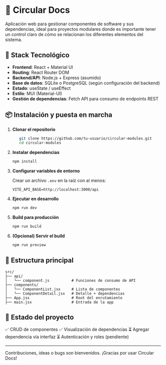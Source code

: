 
# 🧩 Circular Docs

Aplicación web para gestionar componentes de software y sus dependencias, ideal para proyectos modulares donde es importante tener un control claro de cómo se relacionan los diferentes elementos del sistema.

## 🚀 Stack Tecnológico

- **Frontend**: React + Material UI
- **Routing**: React Router DOM
- **Backend/API**: Node.js + Express (asumido)
- **Base de datos**: SQLite o PostgreSQL (según configuración del backend)
- **Estado**: useState / useEffect
- **Estilo**: MUI (Material-UI)
- **Gestión de dependencias**: Fetch API para consumo de endpoints REST

## 📦 Instalación y puesta en marcha

1. **Clonar el repositorio**

   ```bash
      git clone https://github.com/tu-usuario/circular-modules.git
      cd circular-modules
   ```

2. **Instalar dependencias**

   ```bash
   npm install
   ```

3. **Configurar variables de entorno**

   Crear un archivo `.env` en la raíz con al menos:

   ```env
   VITE_API_BASE=http://localhost:3000/api
   ```

4. **Ejecutar en desarrollo**

   ```bash
   npm run dev
   ```

5. **Build para producción**

   ```bash
   npm run build
   ```

6. **(Opcional) Servir el build**

   ```bash
   npm run preview
   ```

## 📁 Estructura principal

   ```
   src/
   ├── api/
   │   └── component.js          # Funciones de consumo de API
   ├── components/
   │   └── ComponentList.jsx     # Lista de componentes
   │   └── ComponentDetail.jsx   # Detalle + dependencias
   ├── App.jsx                   # Root del enrutamiento
   ├── main.jsx                  # Entrada de la app
   ```

## 🧪 Estado del proyecto

✅ CRUD de componentes
✅ Visualización de dependencias
⏳ Agregar dependencia vía interfaz
⏳ Autenticación y roles (pendiente)

---

Contribuciones, ideas o bugs son bienvenidos. ¡Gracias por usar Circular Docs!

